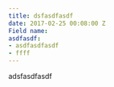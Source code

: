 ```yaml
---
title: dsfasdfasdf
date: 2017-02-25 00:08:00 Z
Field name: 
asdfasdf:
- asdfasdfasdf
- ffff
---
```


adsfasdfasdf
